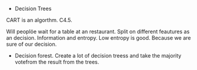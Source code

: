 * Decision Trees

CART is an algorthm. C4.5.

Will peoplöe wait for a table at an restaurant. Split on different feautures as an decision. Information and entropy. Low entropy is good. Because we are sure of our decision.



* Decision forest. Create a lot of decision treess and take the majority votefrom the result from the trees.
